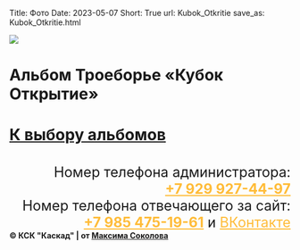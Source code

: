 Title: Фото
Date: 2023-05-07
Short: True
url: Kubok_Otkritie
save_as: Kubok_Otkritie.html

<div class="emblem_mini">
<a href="/"><img src="/theme/images/emblemob.png"></a>
</div>

<div class='albob'>
	<h1 class='alb'>Альбом Троеборье «Кубок Открытие»<h1>
	<a class='Back' href='/alboms'>К выбору альбомов</a>
</div>

<div class="content">
	<a class='gl' href="/theme/images/26.jpg" style='background-image: url("/theme/images/26.jpg")'><p></p></a>
	<a class='gl' href="/theme/images/17.jpg" style='background-image: url("/theme/images/17.jpg")'><p></p></a>
	<a class='gl' href="/theme/images/27.jpg" style='background-image: url("/theme/images/27.jpg")'><p></p></a>
	<a class='gl' href="/theme/images/24.jpg" style='background-image: url("/theme/images/24.jpg")'><p></p></a>
	<a class='gl' href="/theme/images/25.jpg" style='background-image: url("/theme/images/25.jpg")'><p></p></a>
	<a class='gl' href="/theme/images/28.jpg" style='background-image: url("/theme/images/28.jpg")'><p></p></a>
	<a class='gl' href="/theme/images/Ccross2.jpg" style='background-image: url("/theme/images/Ccross2.jpg")'><p></p></a>
	<a class='gl' href="/theme/images/23.jpg" style='background-image: url("/theme/images/23.jpg")'><p></p></a>
	<a class='gl' href="/theme/images/20.jpg" style='background-image: url("/theme/images/20.jpg")'><p></p></a>
	<a class='gl' href="/theme/images/21.jpg" style='background-image: url("/theme/images/21.jpg")'><p></p></a>
	<a class='gl' href="/theme/images/22.jpg" style='background-image: url("/theme/images/22.jpg")'><p></p></a>
	<a class='gl' href="/theme/images/14.jpg" style='background-image: url("/theme/images/14.jpg")'><p></p></a>
	<a class='gl' href="/theme/images/16.jpg" style='background-image: url("/theme/images/16.jpg")'><p></p></a>
	<a class="gl" href="/theme/images/19.jpg" style='background-image: url("/theme/images/19.jpg")'><p></p></a>
	<a class='gl' href="/theme/images/18.jpg" style='background-image: url("/theme/images/18.jpg")'><p></p></a>
	<a class='gl' href="/theme/images/30.jpg" style='background-image: url("/theme/images/30.jpg")'><p></p></a>
	<a class='gl' href="/theme/images/31.jpg" style='background-image: url("/theme/images/31.jpg")'><p></p></a>
	<a class='gl' href="/theme/images/32.jpg" style='background-image: url("/theme/images/32.jpg")'><p></p></a>
</div>

<div class="footer2" style='margin-top: 35px;'>
     <div class='titlef' style='text-align: right; font-size: 25px;'>Номер телефона администратора: <br><a href="tel:+79299274497" style='color: #FFBC39;'><b>+7 929 927-44-97</b></a></div>
     <div class='titlef' style='text-align: right; font-size: 25px;'>Номер телефона отвечающего за сайт: <br><a href="tel:+79854751961" style='color: #FFBC39;'><b>+7 985 475-19-61</b></a> и <a href="https://vk.com/maxim_lyubertsy" style='color: #FFBC39;'>ВКонтакте</a></div>
     <div class="contein3"><b>© КСК "Каскад" | от <a href='https://vk.com/maxim_lyubertsy'>Максима Соколова</a></b></div>
</div>